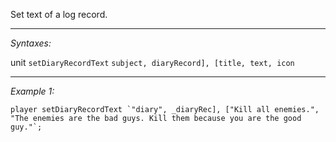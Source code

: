 Set text of a log record.


---
*Syntaxes:*

unit `setDiaryRecordText` `subject, diaryRecord], [title, text, icon`

---
*Example 1:*

```sqf
player setDiaryRecordText `"diary", _diaryRec], ["Kill all enemies.", "The enemies are the bad guys. Kill them because you are the good guy."`;
```